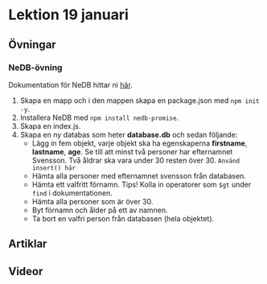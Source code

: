 # Lektion 19 januari

## Övningar

### NeDB-övning
Dokumentation för NeDB hittar ni [här](https://github.com/louischatriot/nedb).

1. Skapa en mapp och i den mappen skapa en package.json med `npm init -y`.
2. Installera NeDB med `npm install nedb-promise`.
3. Skapa en index.js.
4. Skapa en ny databas som heter **database.db** och sedan följande:
    * Lägg in fem objekt, varje objekt ska ha egenskaperna **firstname**, **lastname**, **age**. Se till att minst två personer har efternamnet Svensson. Två åldrar ska vara under 30 resten över 30. `Använd insert() här`
    * Hämta alla personer med efternamnet svensson från databasen.
    * Hämta ett valfritt förnamn. Tips! Kolla in operatorer som `$gt` under `find` i dokumentationen.
    * Hämta alla personer som är över 30.
    * Byt förnamn och ålder på ett av namnen.
    * Ta bort en valfri person från databasen (hela objektet).

## Artiklar

## Videor
